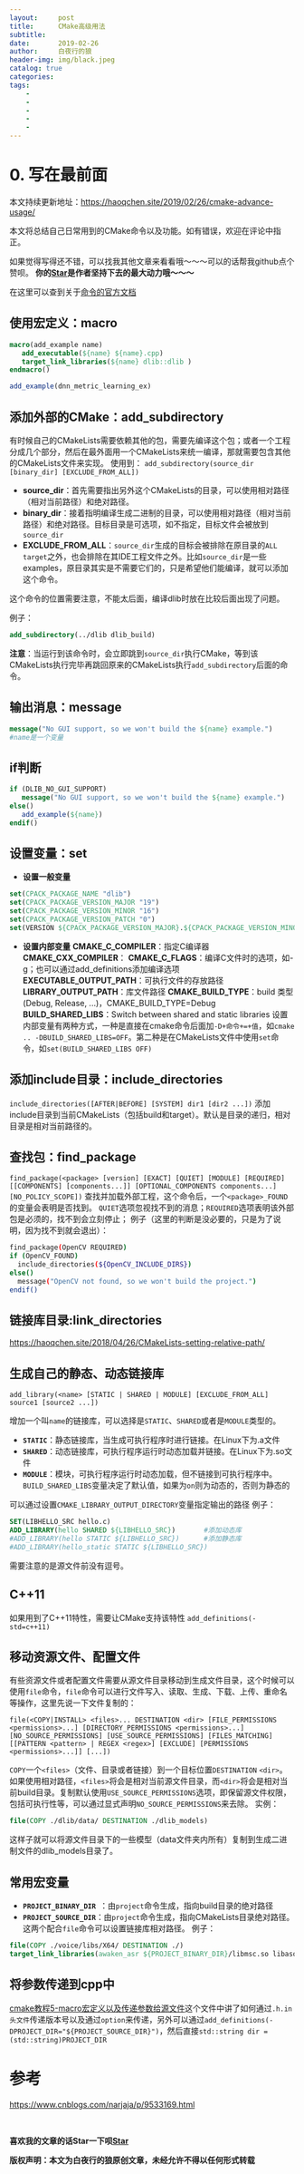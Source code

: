 ```yaml
---
layout:     post
title:      CMake高级用法
subtitle:   
date:       2019-02-26
author:     白夜行的狼
header-img: img/black.jpeg
catalog: true
categories:  
tags:
    - 
    - 
    - 
    - 
    - 
--- 
```


# 0. 写在最前面

本文持续更新地址：<https://haoqchen.site/2019/02/26/cmake-advance-usage/>

本文将总结自己日常用到的CMake命令以及功能。如有错误，欢迎在评论中指正。

如果觉得写得还不错，可以找我其他文章来看看哦～～～可以的话帮我github点个赞呗。
**你的[Star](https://github.com/HaoQChen/HaoQChen.github.io)是作者坚持下去的最大动力哦～～～**

在这里可以查到关于[命令的官方文档](https://cmake.org/cmake/help/v3.3/manual/cmake-commands.7.html)

## 使用宏定义：macro
```cmake
macro(add_example name)
   add_executable(${name} ${name}.cpp)
   target_link_libraries(${name} dlib::dlib )
endmacro()

add_example(dnn_metric_learning_ex)
```
## 添加外部的CMake：add_subdirectory
有时候自己的CMakeLists需要依赖其他的包，需要先编译这个包；或者一个工程分成几个部分，然后在最外面用一个CMakeLists来统一编译，那就需要包含其他的CMakeLists文件来实现。
使用到：
`add_subdirectory(source_dir [binary_dir] [EXCLUDE_FROM_ALL])`
* **source_dir**：首先需要指出另外这个CMakeLists的目录，可以使用相对路径（相对当前路径）和绝对路径。
* **binary_dir**：接着指明编译生成二进制的目录，可以使用相对路径（相对当前路径）和绝对路径。目标目录是可选项，如不指定，目标文件会被放到`source_dir`
* **EXCLUDE_FROM_ALL**：`source_dir`生成的目标会被排除在原目录的`ALL target`之外，也会排除在其IDE工程文件之外。比如`source_dir`是一些examples，原目录其实是不需要它们的，只是希望他们能编译，就可以添加这个命令。

这个命令的位置需要注意，不能太后面，编译dlib时放在比较后面出现了问题。

例子：
```cmake
add_subdirectory(../dlib dlib_build)
```

**注意**：当运行到该命令时，会立即跳到`source_dir`执行CMake，等到该CMakeLists执行完毕再跳回原来的CMakeLists执行`add_subdirectory`后面的命令。


## 输出消息：message
```cmake
message("No GUI support, so we won't build the ${name} example.")
#name是一个变量
```

## if判断
```cmake
if (DLIB_NO_GUI_SUPPORT)
   message("No GUI support, so we won't build the ${name} example.")
else()
   add_example(${name})
endif()
```

## 设置变量：set
* **设置一般变量**
```cmake
set(CPACK_PACKAGE_NAME "dlib")
set(CPACK_PACKAGE_VERSION_MAJOR "19")
set(CPACK_PACKAGE_VERSION_MINOR "16")
set(CPACK_PACKAGE_VERSION_PATCH "0")
set(VERSION ${CPACK_PACKAGE_VERSION_MAJOR}.${CPACK_PACKAGE_VERSION_MINOR}.${CPACK_PACKAGE_VERSION_PATCH})
```
* **设置内部变量**
**CMAKE_C_COMPILER**：指定C编译器
**CMAKE_CXX_COMPILER**：
**CMAKE_C_FLAGS**：编译C文件时的选项，如-g；也可以通过add_definitions添加编译选项
**EXECUTABLE_OUTPUT_PATH**：可执行文件的存放路径
**LIBRARY_OUTPUT_PATH**：库文件路径
**CMAKE_BUILD_TYPE**：build 类型(Debug, Release, ...)，CMAKE_BUILD_TYPE=Debug
**BUILD_SHARED_LIBS**：Switch between shared and static libraries
设置内部变量有两种方式，一种是直接在cmake命令后面加`-D+命令+=+值`，如`cmake .. -DBUILD_SHARED_LIBS=OFF`。第二种是在CMakeLists文件中使用`set`命令，如`set(BUILD_SHARED_LIBS OFF)`

## 添加include目录：include_directories
`include_directories([AFTER|BEFORE] [SYSTEM] dir1 [dir2 ...])`
添加include目录到当前CMakeLists（包括build和target）。默认是目录的递归，相对目录是相对当前路径的。

## 查找包：find_package
`find_package(<package> [version] [EXACT] [QUIET] [MODULE]
             [REQUIRED] [[COMPONENTS] [components...]]
             [OPTIONAL_COMPONENTS components...]
             [NO_POLICY_SCOPE])`
查找并加载外部工程，这个命令后，一个`<package>_FOUND`的变量会表明是否找到。
`QUIET`选项忽视找不到的消息；`REQUIRED`选项表明该外部包是必须的，找不到会立刻停止；
例子（这里的判断是没必要的，只是为了说明，因为找不到就会退出）：
```bash
find_package(OpenCV REQUIRED)
if (OpenCV_FOUND)
  include_directories(${OpenCV_INCLUDE_DIRS})
else()
  message("OpenCV not found, so we won't build the project.")
endif()
```

## 链接库目录:link_directories
<https://haoqchen.site/2018/04/26/CMakeLists-setting-relative-path/>

## 生成自己的静态、动态链接库
`add_library(<name> [STATIC | SHARED | MODULE]
            [EXCLUDE_FROM_ALL]
            source1 [source2 ...])`
            
增加一个叫`name`的链接库，可以选择是`STATIC`、`SHARED`或者是`MODULE`类型的。

* **`STATIC`**：静态链接库，当生成可执行程序时进行链接。在Linux下为.a文件
* **`SHARED`**：动态链接库，可执行程序运行时动态加载并链接。在Linux下为.so文件
* **`MODULE`**：模块，可执行程序运行时动态加载，但不链接到可执行程序中。
`BUILD_SHARED_LIBS`变量决定了默认值，如果为`on`则为动态的，否则为静态的

可以通过设置`CMAKE_LIBRARY_OUTPUT_DIRECTORY`变量指定输出的路径
例子：
```cmake
SET(LIBHELLO_SRC hello.c)
ADD_LIBRARY(hello SHARED ${LIBHELLO_SRC})       #添加动态库
#ADD_LIBRARY(hello STATIC ${LIBHELLO_SRC})      #添加静态库
#ADD_LIBRARY(hello_static STATIC ${LIBHELLO_SRC})  
```

需要注意的是源文件前没有逗号。

## C++11
如果用到了C++11特性，需要让CMake支持该特性
`add_definitions(-std=c++11)`

## 移动资源文件、配置文件
有些资源文件或者配置文件需要从源文件目录移动到生成文件目录，这个时候可以使用`file`命令，`file`命令可以进行文件写入、读取、生成、下载、上传、重命名等操作，这里先说一下文件复制的：

`file(<COPY|INSTALL> <files>... DESTINATION <dir>
     [FILE_PERMISSIONS <permissions>...]
     [DIRECTORY_PERMISSIONS <permissions>...]
     [NO_SOURCE_PERMISSIONS] [USE_SOURCE_PERMISSIONS]
     [FILES_MATCHING]
     [[PATTERN <pattern> | REGEX <regex>]
      [EXCLUDE] [PERMISSIONS <permissions>...]] [...])
`

`COPY`一个`<files>`（文件、目录或者链接）到一个目标位置`DESTINATION` `<dir>`。如果使用相对路径，`<files>`将会是相对当前源文件目录，而`<dir>`将会是相对当前build目录。复制默认使用`USE_SOURCE_PERMISSIONS`选项，即保留源文件权限，包括可执行性等，可以通过显式声明`NO_SOURCE_PERMISSIONS`来去除。
实例：
```cmake
file(COPY ./dlib/data/ DESTINATION ./dlib_models)
```

这样子就可以将源文件目录下的一些模型（data文件夹内所有）复制到生成二进制文件的dlib_models目录了。

## 常用宏变量
* **`PROJECT_BINARY_DIR `**：由`project`命令生成，指向build目录的绝对路径
* **`PROJECT_SOURCE_DIR`**：由`project`命令生成，指向CMakeLists目录绝对路径。
这两个配合`file`命令可以设置链接库相对路径。
例子：
```cmake
file(COPY ./voice/libs/X64/ DESTINATION ./)
target_link_libraries(awaken_asr ${PROJECT_BINARY_DIR}/libmsc.so libasound.so)
```

## 将参数传递到cpp中

[cmake教程5-macro宏定义以及传递参数给源文件](https://blog.csdn.net/haluoluo211/article/details/80861543)这个文件中讲了如何通过`.h.in头文件`传递版本号以及通过`option`来传递，另外可以通过`add_definitions(-DPROJECT_DIR="${PROJECT_SOURCE_DIR}")`，然后直接`std::string dir = (std::string)PROJECT_DIR `

# 参考
<https://www.cnblogs.com/narjaja/p/9533169.html>

<br>

**喜欢我的文章的话Star一下呗[Star](https://github.com/HaoQChen/HaoQChen.github.io)**

**版权声明：本文为白夜行的狼原创文章，未经允许不得以任何形式转载**
